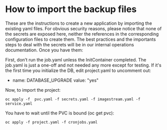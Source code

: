 How to import the backup files
===============================

These are the instructions to create a new application by importing the existing yaml files. For obvious security reasons, please notice that none of the secrets are exposed here, neither the references in the corresponding configuration files to create them.
The best practices and the importants steps to deal with the secrets will be in our internal operations documentation. Once you have them:

First, don’t run the job.yaml unless the InitContainer completed.  The job.yaml is just a one-off and not needed any more except for testing.
If it's the first time you initialize the DB, edit project.yaml to uncomment out:

 - name: DATABASE_UPGRADE
   value: "yes"

Now, to import the project:

```
oc apply -f  pvc.yaml -f secrets.yaml -f imagestream.yaml -f service.yaml
```

You have to wait until the PVC is bound (oc get pvc):

```
oc apply -f project.yaml -f cronjobs.yaml
```
